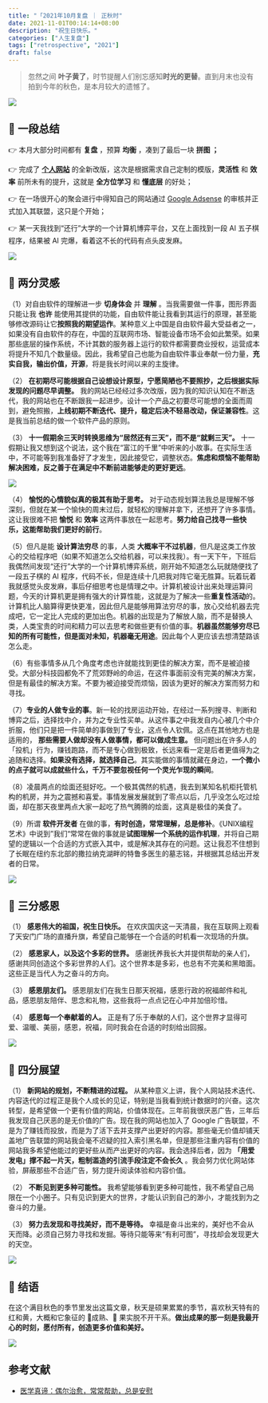 ```yaml
---
title: "「2021年10月复盘 ｜ 正秋时"
date: 2021-11-01T00:14:14+08:00
description: "祝生日快乐。"
categories: ["人生复盘"]
tags: ["retrospective", "2021"]
draft: false
---
```



> 忽然之间 **叶子黄了**，时节提醒人们别忘感知**时光的更替**。直到月末也没有拍到今年的秋色，是本月较大的遗憾了。
> 

![](https://imagehost-cdn.frytea.com/images/2021/10/31/D183055C-D74B-4D96-99E9-212064F6B04776ba1dafa1973744.jpg)

## 👀 一段总结

👉  本月大部分时间都有 **复盘** ，预算 **均衡** ，凑到了最后一块 **拼图 ；**

👉  完成了 **[个人网站](https://www.frytea.com/ "个人网站")** 的全新改版，这次是根据需求自己定制的模版，**灵活性** 和 **效率** 前所未有的提升，这就是 **全方位学习** 和 **懂底层** 的好处；

👉  在一场很开心的聚会进行中得知自己的网站通过 [Google Adsense](https://www.google.com/adsense/start/ "Google Adsense") 的审核并正式加入其联盟，这只是个开始；

👉  某一天我找到“还行”大学的一个计算机博弈平台，又在上面找到一段 AI 五子棋程序，结果被 AI 完爆，看着这不长的代码有点头皮发麻。

![](https://imagehost-cdn.frytea.com/images/2021/10/31/B0E700C3-0282-421C-A61D-46B0B19D268A786636c425930853.jpg)

## 🤔 两分灵感

（1）对自由软件的理解进一步 **切身体会** 并 **理解** 。当我需要做一件事，图形界面只能让我 **也许** 能使用其提供的功能，自由软件能让我看到其运行的原理，甚至能够修改源码让它**按照我的期望运作**。某种意义上中国是自由软件最大受益者之一，如果没有自由软件的存在，中国的互联网市场、智能设备市场不会如此繁荣。如果那些底层的操作系统，不计其数的服务器上运行的软件都需要商业授权，运营成本将提升不知几个数量级。因此，我希望自己也能为自由软件事业奉献一份力量，**充实自我，输出价值，开源**，将是我长时间以来的主旋律。

（2） **在初期尽可能根据自己设想设计原型，宁愿简陋也不要照抄，之后根据实际发现的问题尽早调整。** 我的网站已经经过多次改版，因为我的知识认知在不断迭代，我的网站也在不断跟我一起进步。设计一个产品之初要尽可能想的全面而周到，避免照搬，**上线初期不断迭代、提升，稳定后决不轻易改动，保证兼容性**。这是我当前总结的做一个软件产品的原则。

（3） **十一假期余三天时转换思维为“居然还有三天”，而不是“就剩三天”。** 十一假期让我又想到这个说法，这个我在“富江的千里”中听来的小故事。在实际生活中，不可能等到我准备好了才发生，因此接受它，调整状态。**焦虑和烦恼不能帮助解决困难，反之善于在满足中不断前进能够走的更好更远**。

![](https://imagehost-cdn.frytea.com/images/2021/10/31/6318B366-618F-476A-BBEA-F082A61A942E5b4b16498721f424.jpg)

（4） **愉悦的心情貌似真的极其有助于思考。** 对于动态规划算法我总是理解不够深刻，但就在某一个愉快的周末过后，就轻松的理解并拿下，还想开了许多事情。这让我很难不把 **愉悦** 和 **效率** 这两件事放在一起思考。**努力给自己找寻一些快乐，这能帮助我们更好的前行**。

（5）但凡是能 **设计算法穷尽** 的事，人类 **大概率干不过机器**，但凡是这类工作放心的交给程序吧（如果不知道怎么交给机器，可以来找我）。有一天下午，下班后我偶然间发现“还行”大学的一个计算机博弈系统，刚开始不知道怎么玩就随便找了一段五子棋的 AI 程序，代码不长，但是连续十几把我对阵它毫无胜算。玩着玩着我就感觉头皮发麻，事后仔细思考也是情理之中。计算机被设计出来处理运算问题，今天的计算机更是拥有强大的计算性能，这就是为了解决一些**重复性活动**的。计算机比人脑算得更快更准，因此但凡是能够用算法穷尽的事，放心交给机器去完成吧，它一定比人完成的更加出色。机器的出现是为了解放人脑，而不是替换人类，人类宝贵的时间和精力可以去思考和做些更有价值的事。**机器虽然能够穷尽已知的所有可能性，但是面对未知，机器毫无用途**。因此每个人更应该去想清楚路该怎么走。

（6）有些事情多从几个角度考虑也许就能找到更佳的解决方案，而不是被迫接受。大部分科技园都免不了荒郊野岭的命运，在这件事面前没有完美的解决方案，但是有最佳的解决方案。不要为被迫接受而烦恼，因该为更好的解决方案而努力和寻找。

（7）**专业的人做专业的事**。新一轮的找房运动开始，在经过一系列搜寻、判断和博弈之后，选择找中介，并为之专业性买单。从这件事之中我发自内心被几个中介折服，他们只是把一件简单的事做到了专业，这点令人钦佩。这点在其他地方也是适用的， **那些需要人做却没有人做事情，都可以做成生意。** 但问题出在许多人的「投机」行为，赚钱跑路，而不是专心做到极致，长远来看一定是后者更值得为之追随和选择。**如果没有选择，就选择自己**。其实能做的事情就藏在身边，**一个微小的点子就可以成就些什么，千万不要忽视任何一个灵光乍现的瞬间**。

（8）凌晨两点的烩面还挺好吃。一个极其偶然的机遇，我去到某知名机柜托管机构的机房，并为之震撼和喜爱。事情发展发展就到了零点以后，几乎没怎么吃过烩面，却在那天夜里两点大家一起吃了热气腾腾的烩面，这真是极佳的美食了。

（9）所谓 **软件开发者** 在做的事，**有时创造，常常理解，总是修补**。《UNIX编程艺术》中说到”我们“常常在做的事就是**试图理解一个系统的运作机理**，并将自己期望的逻辑以一个合适的方式嵌入其中，或是解决其存在的问题。这让我忍不住想到了长眠在纽约东北部的撒拉纳克湖畔的特鲁多医生的墓志铭，并根据其总结出开发者的日常。

![](https://imagehost-cdn.frytea.com/images/2021/10/31/380AC399-ACD8-4048-8322-07E05598DBB14dcf6a6729b8d356.jpg)

## 🙏 三分感恩

（1） **感恩伟大的祖国，祝生日快乐。** 在欢庆国庆这一天清晨，我在互联网上观看了天安门广场的直播升旗，希望自己能够在一个合适的时机看一次现场的升旗。

（2） **感恩家人，以及这个多彩的世界。** 感谢抚养我长大并提供帮助的亲人们，感谢共同创造这个多彩世界的人们。这个世界本是多彩，也总有不完美和黑暗面。这些正是当代人为之奋斗的方向。

（3） **感恩朋友们。** 感恩朋友们在我生日那天祝福，感恩行政的祝福邮件和礼品，感恩朋友陪伴、思念和礼物，这些我将一点点记在心中并加倍珍惜。

（4） **感恩每一个奉献着的人。** 正是有了乐于奉献的人们，这个世界才显得可爱、温暖、美丽，感恩，祝福，同时我会在合适的时刻给出回报。

![](https://imagehost-cdn.frytea.com/images/2021/10/31/6839D74C-A720-456C-A60D-3D4FCC2A5D08f4640d7725a7797d.jpg)

## 🔭 四分展望

（1） **新网站的规划，不断精进的过程。** 从某种意义上讲，我个人网站技术迭代、内容迭代的过程正是我个人成长的见证，特别是当我看到统计数据时的兴奋。这次转型，是希望做一个更有价值的网站，价值体现在。三年前我很厌恶广告，三年后我发现自己厌恶的是无价值的广告。现在我的网站也加入了 Google 广告联盟，不是为了赚钱而投放，而是为了活下去并支撑产出更好的内容。那些毫无价值却铺天盖地广告联盟的网站我会毫不迟疑的拉入索引黑名单，但是那些注重内容有价值的网站我多希望他能过的更好些从而产出更好的内容。我会选择后者，因为 **「用爱发电」撑不起一片天，粗制滥造的引流手段注定不会长久** 。我会努力优化网站体验，屏蔽那些不合适广告，努力提升阅读体验和内容价值。

（2） **不断见到更多种可能性。** 我希望能够看到更多种可能性，我不希望自己局限在一个小圈子。只有见识到更大的世界，才能认识到自己的渺小，才能找到为之奋斗的力量。

（3） **努力去发现和寻找美好，而不是等待。** 幸福是奋斗出来的，美好也不会从天而降。必须自己努力寻找和发掘。等待只能等来“有利可图”，寻找却会发现更大的天空。

![](https://imagehost-cdn.frytea.com/images/2021/10/31/7D7CACE5-2B6D-49EA-9BBE-1204A77E331821c623f72967eb7b.jpg)

## 🧭  结语

在这个满目秋色的季节里发出这篇文章，秋天是硕果累累的季节，喜欢秋天特有的红和黄，大概和它象征的 🧑成熟、🍒 果实脱不开干系。**做出成果的那一刻是我最开心的时刻，愿付所有，创造更多价值和美好。**

![](https://imagehost-cdn.frytea.com/images/2021/10/31/ED856326-8617-4F5A-B9D2-6EB7E7A45EF773abaa3c87d48684.jpg)

## 参考文献

- [医学真谛：偶尔治愈，常常帮助，总是安慰](https://baike.baidu.com/tashuo/browse/content?id=ea61c9a4c9022dff38ef4872 "医学真谛：偶尔治愈，常常帮助，总是安慰")